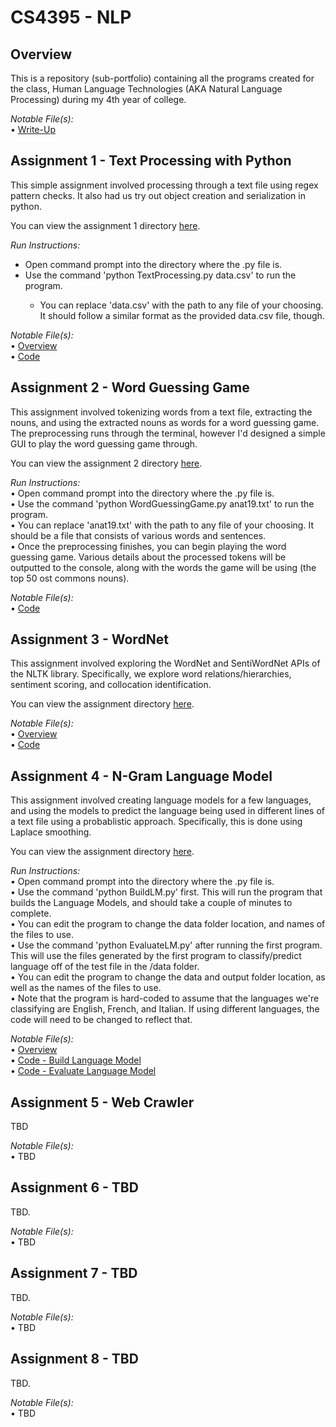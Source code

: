 # **CS4395 - NLP**
## **Overview**

This is a repository (sub-portfolio) containing all the programs created for the class, Human Language Technologies (AKA Natural Language Processing) during my 4th year of college.

*Notable File(s):* <br/>
• [Write-Up](Overview/Overview%20of%20NLP.pdf) <br/>

## **Assignment 1 - Text Processing with Python**

This simple assignment involved processing through a text file using regex pattern checks. It also had us try out object creation and serialization in python.

You can view the assignment 1 directory [here](Assignment%201%20-%20Text%20Processing%20with%20Python).

*Run Instructions:* <br/>
<ul>
    <li>Open command prompt into the directory where the .py file is.</li>
    <li>Use the command 'python TextProcessing.py data.csv' to run the program.</li>
    <ul>
        <li>You can replace 'data.csv' with the path to any file of your choosing. It should follow a similar format as the provided data.csv file, though.</li>
    </ul>
</ul>

*Notable File(s):* <br/>
• [Overview](Assignment%201%20-%20Text%20Processing%20with%20Python/TextProcessing.pdf) <br/>
• [Code](Assignment%201%20-%20Text%20Processing%20with%20Python/TextProcessing.py) <br/>

## **Assignment 2 - Word Guessing Game**

This assignment involved tokenizing words from a text file, extracting the nouns, and using the extracted nouns as words for a word guessing game. The preprocessing runs through the terminal, however I'd designed a simple GUI to play the word guessing game through.

You can view the assignment 2 directory [here](Assignment%202%20-%20Word%20Guessing%20Game).

*Run Instructions:* <br/>
• Open command prompt into the directory where the .py file is. <br/>
• Use the command 'python WordGuessingGame.py anat19.txt' to run the program. <br/>
    • You can replace 'anat19.txt' with the path to any file of your choosing. It should be a file that consists of various words and sentences.<br/>
• Once the preprocessing finishes, you can begin playing the word guessing game. Various details about the processed tokens will be outputted to the console, along with the words the game will be using (the top 50 ost commons nouns).

*Notable File(s):* <br/>
• [Code](Assignment%202%20-%20Word%20Guessing%20Game/WordGuessingGame.py) <br/>

## **Assignment 3 - WordNet**

This assignment involved exploring the WordNet and SentiWordNet APIs of the NLTK library. Specifically, we explore word relations/hierarchies, sentiment scoring, and collocation identification.

You can view the assignment directory [here](Assignment%203%20-%20WordNet).

*Notable File(s):* <br/>
• [Overview](Assignment%203%20-%20WordNet/WordNet.pdf) <br/>
• [Code](Assignment%203%20-%20WordNet/WordNet.ipynb) <br/>

## **Assignment 4 - N-Gram Language Model**

This assignment involved creating language models for a few languages, and using the models to predict the language being used in different lines of a text file using a probablistic approach. Specifically, this is done using Laplace smoothing.

You can view the assignment directory [here](Assignment%204%20-%20N-Gram%20Language%20Model).

*Run Instructions:* <br/>
• Open command prompt into the directory where the .py file is. <br/>
• Use the command 'python BuildLM.py' first. This will run the program that builds the Language Models, and should take a couple of minutes to complete. <br/>
    • You can edit the program to change the data folder location, and names of the files to use. <br/>
• Use the command 'python EvaluateLM.py' after running the first program. This will use the files generated by the first program to classify/predict language off of the test file in the /data folder. <br/>
    • You can edit the program to change the data and output folder location, as well as the names of the files to use. <br/>
    • Note that the program is hard-coded to assume that the languages we're classifying are English, French, and Italian. If using different languages, the code will need to be changed to reflect that. <br/>

*Notable File(s):* <br/>
• [Overview](Assignment%204%20-%20N-Gram%20Language%20Model/NGrams.pdf) <br/>
• [Code - Build Language Model](Assignment%204%20-%20N-Gram%20Language%20Model/BuildLM.py) <br/>
• [Code - Evaluate Language Model](Assignment%204%20-%20N-Gram%20Language%20Model/EvaluateLM.py) <br/>

## **Assignment 5 - Web Crawler**

TBD

*Notable File(s):* <br/>
• TBD

## **Assignment 6 - TBD**

TBD.

*Notable File(s):* <br/>
• TBD

## **Assignment 7 - TBD**

TBD.

*Notable File(s):* <br/>
• TBD

## **Assignment 8 - TBD**

TBD.

*Notable File(s):* <br/>
• TBD